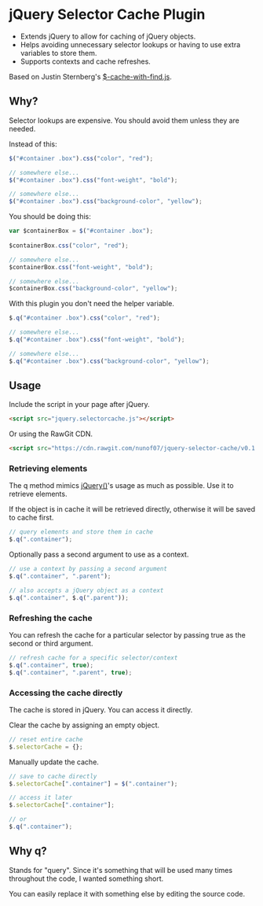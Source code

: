 # jQuery Selector Cache Plugin
- Extends jQuery to allow for caching of jQuery objects.
- Helps avoiding unnecessary selector lookups or having to use extra variables to store them.
- Supports contexts and cache refreshes.

Based on Justin Sternberg's [$-cache-with-find.js](https://gist.github.com/jtsternberg/14978579a9edf42ed069).

## Why?
Selector lookups are expensive. You should avoid them unless they are needed.

Instead of this:

```javascript
$("#container .box").css("color", "red");

// somewhere else...
$("#container .box").css("font-weight", "bold");

// somewhere else...
$("#container .box").css("background-color", "yellow");
```

You should be doing this:

```javascript
var $containerBox = $("#container .box");
 
$containerBox.css("color", "red");

// somewhere else...
$containerBox.css("font-weight", "bold");

// somewhere else...
$containerBox.css("background-color", "yellow");
```

With this plugin you don't need the helper variable.

```javascript
$.q("#container .box").css("color", "red");

// somewhere else...
$.q("#container .box").css("font-weight", "bold");

// somewhere else...
$.q("#container .box").css("background-color", "yellow");
```

## Usage

Include the script in your page after jQuery.

```html
<script src="jquery.selectorcache.js"></script>
```

Or using the RawGit CDN.

```html
<script src="https://cdn.rawgit.com/nunof07/jquery-selector-cache/v0.1.0/jquery.selectorcache.min.js"></script>
```

### Retrieving elements
The q method mimics [jQuery()](https://api.jquery.com/jQuery/)'s usage as much as possible. Use it to retrieve elements.

If the object is in cache it will be retrieved directly, otherwise it will be saved to cache first.

```javascript
// query elements and store them in cache
$.q(".container");
```

Optionally pass a second argument to use as a context.

```javascript
// use a context by passing a second argument
$.q(".container", ".parent");

// also accepts a jQuery object as a context
$.q(".container", $.q(".parent"));
```

### Refreshing the cache
You can refresh the cache for a particular selector by passing true as the second or third argument.

```javascript
// refresh cache for a specific selector/context
$.q(".container", true);
$.q(".container", ".parent", true);
```

### Accessing the cache directly
The cache is stored in jQuery. You can access it directly.

Clear the cache by assigning an empty object.

```javascript
// reset entire cache
$.selectorCache = {};
```

Manually update the cache.

```javascript
// save to cache directly
$.selectorCache[".container"] = $(".container");

// access it later
$.selectorCache[".container"];

// or
$.q(".container");
```

## Why q?
Stands for "query". Since it's something that will be used many times throughout the code, I wanted something short.

You can easily replace it with something else by editing the source code.